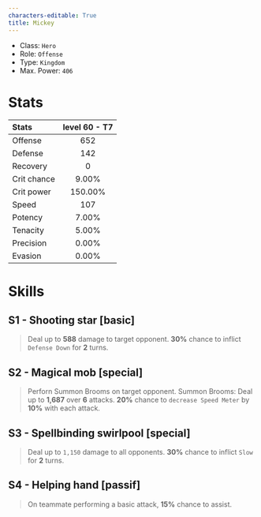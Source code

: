 ```yaml
---
characters-editable: True
title: Mickey
---
```


* Class: `Hero`
* Role: `Offense`
* Type: `Kingdom`
* Max. Power: `406`

# Stats

|Stats   | level 60 - T7|
|:------------|:-------:|
|Offense      | 652     |
|Defense      | 142     |
|Recovery     | 0       |
|Crit chance  | 9.00%   |
|Crit power   | 150.00% |
|Speed        | 107     |
|Potency      | 7.00%   |
|Tenacity     | 5.00%   |
|Precision    | 0.00%   |
|Evasion      | 0.00%   |

# Skills 

## S1 - Shooting star [basic]
> Deal up to **588** damage to target opponent.
> **30%** chance to inflict `Defense Down` for **2** turns.

## S2 - Magical mob [special]
> Perforn Summon Brooms on target opponent.
> Summon Brooms: Deal up to **1,687** over **6** attacks.
> **20%** chance to `decrease Speed Meter` by **10%** with each attack.

## S3 - Spellbinding swirlpool [special]
> Deal up to `1,150` damage to all opponents.
> **30%** chance to inflict `Slow` for **2** turns.

## S4 - Helping hand [passif]
> On teammate performing a basic attack,
> **15%** chance to assist.
